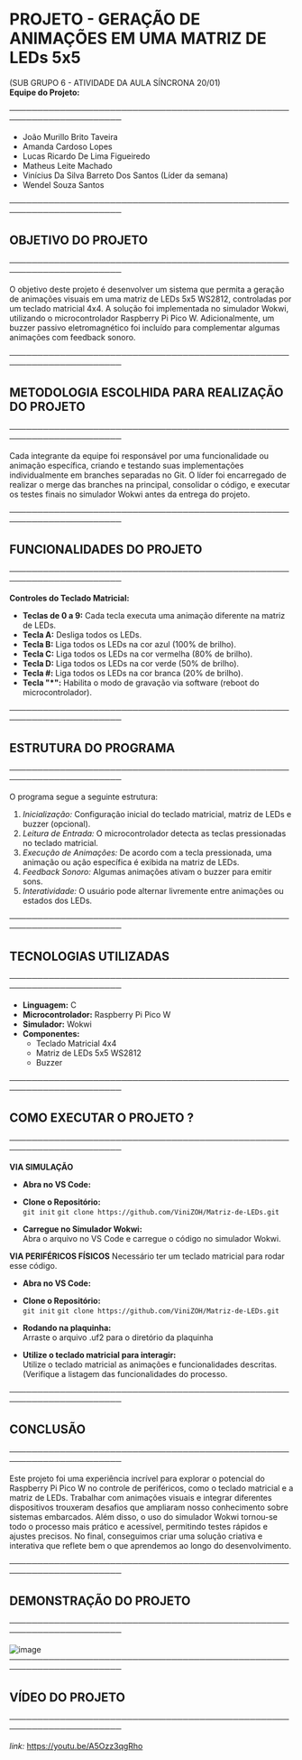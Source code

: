 # PROJETO - GERAÇÃO DE ANIMAÇÕES EM UMA MATRIZ DE LEDs 5x5  
(SUB GRUPO 6 - ATIVIDADE DA AULA SÍNCRONA 20/01)  
**Equipe do Projeto:**  

──────────────────────────────────────────────────────────────────────  

- João Murillo Brito Taveira  
- Amanda Cardoso Lopes  
- Lucas Ricardo De Lima Figueiredo
- Matheus Leite Machado  
- Vinícius Da Silva Barreto Dos Santos (Líder da semana)  
- Wendel Souza Santos  

──────────────────────────────────────────────────────────────────────  
## OBJETIVO DO PROJETO  
──────────────────────────────────────────────────────────────────────  

O objetivo deste projeto é desenvolver um sistema que permita a geração de animações visuais em uma matriz de LEDs 5x5 WS2812, controladas por um teclado matricial 4x4. A solução foi implementada no simulador Wokwi, utilizando o microcontrolador Raspberry Pi Pico W. Adicionalmente, um buzzer passivo eletromagnético foi incluído para complementar algumas animações com feedback sonoro.  

──────────────────────────────────────────────────────────────────────  
## METODOLOGIA ESCOLHIDA PARA REALIZAÇÃO DO PROJETO  
──────────────────────────────────────────────────────────────────────  

Cada integrante da equipe foi responsável por uma funcionalidade ou animação específica, criando e testando suas implementações individualmente em branches separadas no Git. O líder foi encarregado de realizar o merge das branches na principal, consolidar o código, e executar os testes finais no simulador Wokwi antes da entrega do projeto.  

──────────────────────────────────────────────────────────────────────  
## FUNCIONALIDADES DO PROJETO  
──────────────────────────────────────────────────────────────────────  

**Controles do Teclado Matricial:**  
- **Teclas de 0 a 9:** Cada tecla executa uma animação diferente na matriz de LEDs.  
- **Tecla A:** Desliga todos os LEDs.  
- **Tecla B:** Liga todos os LEDs na cor azul (100% de brilho).  
- **Tecla C:** Liga todos os LEDs na cor vermelha (80% de brilho).  
- **Tecla D:** Liga todos os LEDs na cor verde (50% de brilho).  
- **Tecla #:** Liga todos os LEDs na cor branca (20% de brilho).  
- **Tecla "*":** Habilita o modo de gravação via software (reboot do microcontrolador).  

──────────────────────────────────────────────────────────────────────  
## ESTRUTURA DO PROGRAMA  
──────────────────────────────────────────────────────────────────────  

O programa segue a seguinte estrutura:  
1. *Inicialização:* Configuração inicial do teclado matricial, matriz de LEDs e buzzer (opcional).  
2. *Leitura de Entrada:* O microcontrolador detecta as teclas pressionadas no teclado matricial.  
3. *Execução de Animações:* De acordo com a tecla pressionada, uma animação ou ação específica é exibida na matriz de LEDs.  
4. *Feedback Sonoro:* Algumas animações ativam o buzzer para emitir sons.  
5. *Interatividade:* O usuário pode alternar livremente entre animações ou estados dos LEDs.  

──────────────────────────────────────────────────────────────────────  
## TECNOLOGIAS UTILIZADAS  
──────────────────────────────────────────────────────────────────────  

- **Linguagem:** C  
- **Microcontrolador:** Raspberry Pi Pico W  
- **Simulador:** Wokwi  
- **Componentes:**  
  - Teclado Matricial 4x4  
  - Matriz de LEDs 5x5 WS2812  
  - Buzzer

──────────────────────────────────────────────────────────────────────  
## COMO EXECUTAR O PROJETO ?
──────────────────────────────────────────────────────────────────────  


**VIA SIMULAÇÃO**

- **Abra no VS Code:**  

- **Clone o Repositório:**  
  `git init` 
  `git clone https://github.com/ViniZOH/Matriz-de-LEDs.git`  

- **Carregue no Simulador Wokwi:**  
  Abra o arquivo no VS Code e carregue o código no simulador Wokwi. 

**VIA PERIFÉRICOS FÍSICOS**
Necessário ter um teclado matricial para rodar esse código.

- **Abra no VS Code:**  

- **Clone o Repositório:**  
  `git init` 
  `git clone https://github.com/ViniZOH/Matriz-de-LEDs.git`  

- **Rodando na plaquinha:**  
 Arraste o arquivo .uf2 para o diretório da plaquinha

- **Utilize o teclado matricial para interagir:**  
  Utilize o teclado matricial as animações e funcionalidades descritas.
 (Verifique a listagem das funcionalidades do processo.

──────────────────────────────────────────────────────────────────────  
## CONCLUSÃO  
──────────────────────────────────────────────────────────────────────  

Este projeto foi uma experiência incrível para explorar o potencial do Raspberry Pi Pico W no controle de periféricos, como o teclado matricial e a matriz de LEDs. Trabalhar com animações visuais e integrar diferentes dispositivos trouxeram desafios que ampliaram nosso conhecimento sobre sistemas embarcados. Além disso, o uso do simulador Wokwi tornou-se todo o processo mais prático e acessível, permitindo testes rápidos e ajustes precisos. No final, conseguimos criar uma solução criativa e interativa que reflete bem o que aprendemos ao longo do desenvolvimento.

──────────────────────────────────────────────────────────────────────  
## DEMONSTRAÇÃO DO PROJETO  
──────────────────────────────────────────────────────────────────────  

![image](https://github.com/user-attachments/assets/0c09714e-2bbe-4c81-9880-c476f6507253)
──────────────────────────────────────────────────────────────────────  
## VÍDEO DO PROJETO  
──────────────────────────────────────────────────────────────────────  

*link:* https://youtu.be/A5Ozz3qgRho


 

